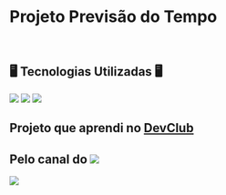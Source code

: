 <h1>Projeto Previsão do Tempo</h1>
</br>
<h2>🖥️ Tecnologias Utilizadas 🖥️</h2>

<img src= "https://img.shields.io/badge/HTML5-E34F26?style=for-the-badge&logo=html5&logoColor=white">
<img src= "https://img.shields.io/badge/CSS3-1572B6?style=for-the-badge&logo=css3&logoColor=white">
<img src= "https://img.shields.io/badge/JavaScript-F7DF1E?style=for-the-badge&logo=javascript&logoColor=black">

<h2>Projeto que aprendi no <a href="https://rodolfomori.com.br/devclub/">DevClub</a></h2>
<h2>Pelo canal do <a href="https://www.youtube.com/watch?v=qxzqEuAOYZ4"><img src="https://img.shields.io/badge/YouTube-FF0000?style=for-the-badge&logo=youtube&logoColor=white"></a></h2>

<img src= "https://github.com/Brunnocgama/Previsao-do-Tempo/blob/master/assets/previs%C3%A3o%20do%20tempo.png">
